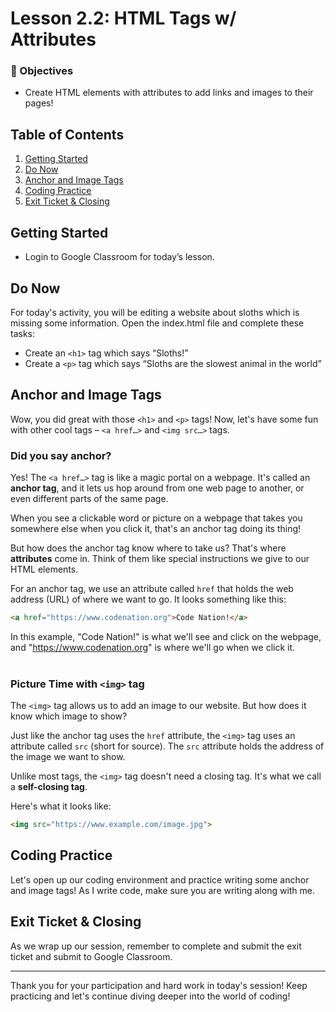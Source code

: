 # Lesson 2.2: HTML Tags w/ Attributes

### 🎯 Objectives
- Create HTML elements with attributes to add links and images to their pages!

## Table of Contents

1. [Getting Started](#getting-started)
2. [Do Now](#do-now)
3. [Anchor and Image Tags](#anchor-and-image-tags)
4. [Coding Practice](#coding-practice)
5. [Exit Ticket & Closing](#exit-ticket-closing)

## Getting Started

- Login to Google Classroom for today’s lesson.

## Do Now

For today's activity, you will be editing a website about sloths which is missing some information. Open the index.html file and complete these tasks:

- Create an `<h1>` tag which says “Sloths!”
- Create a `<p>` tag which says “Sloths are the slowest animal in the world”

## Anchor and Image Tags

Wow, you did great with those `<h1>` and `<p>` tags! Now, let's have some fun with other cool tags – `<a href…>` and `<img src…>` tags. 
<br>

### Did you say anchor?

Yes! The `<a href…>` tag is like a magic portal on a webpage. It's called an **anchor tag**, and it lets us hop around from one web page to another, or even different parts of the same page.

When you see a clickable word or picture on a webpage that takes you somewhere else when you click it, that's an anchor tag doing its thing!

But how does the anchor tag know where to take us? That's where **attributes** come in. Think of them like special instructions we give to our HTML elements. 

For an anchor tag, we use an attribute called `href` that holds the web address (URL) of where we want to go. It looks something like this: 

```html
<a href="https://www.codenation.org">Code Nation!</a>
```

In this example, "Code Nation!" is what we'll see and click on the webpage, and "https://www.codenation.org" is where we'll go when we click it.
<br>
<br>

### Picture Time with `<img>` tag

The `<img>` tag allows us to add an image to our website. But how does it know which image to show? 

Just like the anchor tag uses the `href` attribute, the `<img>` tag uses an attribute called `src` (short for source). The `src` attribute holds the address of the image we want to show.

Unlike most tags, the `<img>` tag doesn't need a closing tag. It's what we call a **self-closing tag**.

Here's what it looks like:

```html
<img src="https://www.example.com/image.jpg">
```


## Coding Practice

Let's open up our coding environment and practice writing some anchor and image tags! As I write code, make sure you are writing along with me. 


## Exit Ticket & Closing

As we wrap up our session, remember to complete and submit the exit ticket and submit to Google Classroom.

---

Thank you for your participation and hard work in today's session! Keep practicing and let's continue diving deeper into the world of coding!
